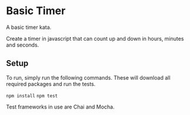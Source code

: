 # Basic Timer
A basic timer kata. 

Create a timer in javascript that can count up and down in hours, minutes and seconds.

## Setup
To run, simply run the following commands. These will download all required packages and run the tests.

`npm install`
`npm test`

Test frameworks in use are Chai and Mocha.
